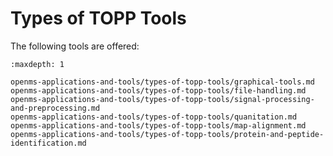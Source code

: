 Types of TOPP Tools
===================

The following tools are offered:

```{toctree}
:maxdepth: 1

openms-applications-and-tools/types-of-topp-tools/graphical-tools.md
openms-applications-and-tools/types-of-topp-tools/file-handling.md
openms-applications-and-tools/types-of-topp-tools/signal-processing-and-preprocessing.md
openms-applications-and-tools/types-of-topp-tools/quanitation.md
openms-applications-and-tools/types-of-topp-tools/map-alignment.md
openms-applications-and-tools/types-of-topp-tools/protein-and-peptide-identification.md

```
